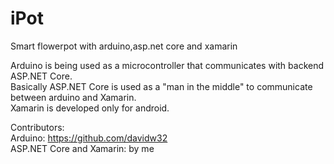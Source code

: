 # iPot
Smart flowerpot with arduino,asp.net core and xamarin

Arduino is being used as a microcontroller that communicates with backend ASP.NET Core.  
Basically ASP.NET Core is used as a "man in the middle" to communicate between arduino and Xamarin.  
Xamarin is developed only for android.  
  
Contributors:  
Arduino: https://github.com/davidw32  
ASP.NET Core and Xamarin: by me  
